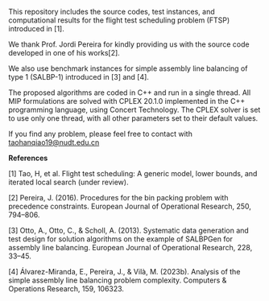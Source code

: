 This repository includes the source codes, test instances, and computational results for the flight test scheduling problem (FTSP) introduced in [1].

We thank Prof. Jordi Pereira for kindly providing us with the source code developed in one of his works[2].

We also use benchmark instances for simple assembly line balancing of type 1 (SALBP-1) introduced in [3] and [4].

The proposed algorithms are coded in C++ and run in a single thread. All MIP formulations are solved with CPLEX 20.1.0 implemented in the C++ programming language, using Concert Technology. The CPLEX solver is set to use only one thread, with all other parameters set to their default values.

If you find any problem, please feel free to contact with taohanqiao19@nudt.edu.cn

**References**

[1] Tao, H, et al. Flight test scheduling: A generic model, lower bounds, and iterated local search (under review).

[2] Pereira, J. (2016). Procedures for the bin packing problem with precedence constraints. European Journal of Operational Research, 250, 794–806.

[3] Otto, A., Otto, C., & Scholl, A. (2013). Systematic data generation and test design for solution algorithms on the example of SALBPGen for assembly line balancing. European Journal of Operational Research, 228, 33–45.

[4] Álvarez-Miranda, E., Pereira, J., & Vilà, M. (2023b). Analysis of the simple assembly line balancing problem complexity. Computers & Operations Research, 159, 106323.
